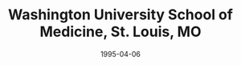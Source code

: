 ---
title: "Washington University School of Medicine, St. Louis, MO"
project_id: 
date: 1995-04-06
conference_id: ""
presenters:
   - peter_bandettini
summary: "Washington University School of Medicine, St. Louis, MO"
file: /assets/presentations/
filename: 
layout: presentation
---